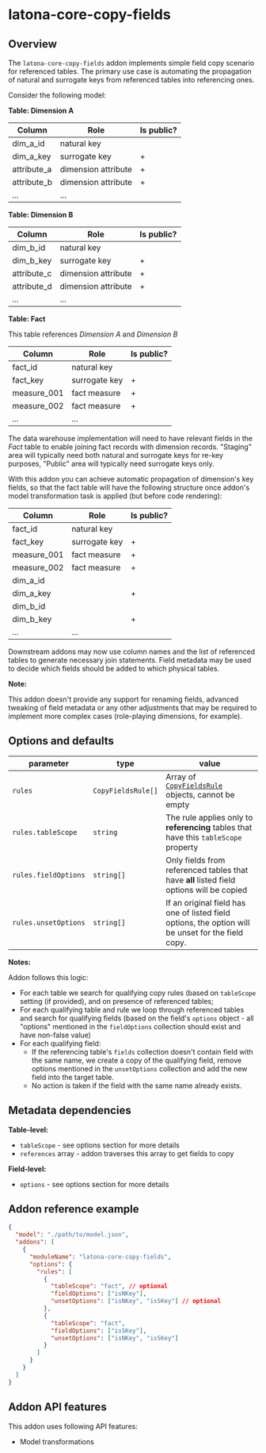 # latona-core-copy-fields

## Overview

The `latona-core-copy-fields` addon implements simple field copy scenario for
referenced tables. The primary use case is automating the propagation of natural
and surrogate keys from referenced tables into referencing ones.

Consider the following model:

**Table: Dimension A**

| Column      | Role                | Is public? |
| ----------- | ------------------- | ---------- |
| dim_a_id    | natural key         |            |
| dim_a_key   | surrogate key       | +          |
| attribute_a | dimension attribute | +          |
| attribute_b | dimension attribute | +          |
| ...         | ...                 |            |

**Table: Dimension B**

| Column      | Role                | Is public? |
| ----------- | ------------------- | ---------- |
| dim_b_id    | natural key         |            |
| dim_b_key   | surrogate key       | +          |
| attribute_c | dimension attribute | +          |
| attribute_d | dimension attribute | +          |
| ...         | ...                 |            |

**Table: Fact**

This table references _Dimension A_ and _Dimension B_

| Column      | Role          | Is public? |
| ----------- | ------------- | ---------- |
| fact_id     | natural key   |            |
| fact_key    | surrogate key | +          |
| measure_001 | fact measure  | +          |
| measure_002 | fact measure  | +          |
| ...         | ...           |            |

The data warehouse implementation will need to have relevant fields in the
_Fact_ table to enable joining fact records with dimension records. "Staging"
area will typically need both natural and surrogate keys for re-key purposes,
"Public" area will typically need surrogate keys only.

With this addon you can achieve automatic propagation of dimension's key fields,
so that the fact table will have the following structure once addon's model
transformation task is applied (but before code rendering):

| Column      | Role          | Is public? |
| ----------- | ------------- | ---------- |
| fact_id     | natural key   |            |
| fact_key    | surrogate key | +          |
| measure_001 | fact measure  | +          |
| measure_002 | fact measure  | +          |
| dim_a_id    |               |            |
| dim_a_key   |               | +          |
| dim_b_id    |               |            |
| dim_b_key   |               | +          |
| ...         | ...           |            |

Downstream addons may now use column names and the list of referenced tables to
generate necessary join statements. Field metadata may be used to decide which
fields should be added to which physical tables.

**Note:**

This addon doesn't provide any support for renaming fields, advanced tweaking of
field metadata or any other adjustments that may be required to implement more
complex cases (role-playing dimensions, for example).

## Options and defaults

| parameter            | type               | value                                                                                              |
| -------------------- | ------------------ | -------------------------------------------------------------------------------------------------- |
| `rules`              | `CopyFieldsRule[]` | Array of [`CopyFieldsRule`](../dev/API.md#copyfieldsrule) objects, cannot be empty                 |
| `rules.tableScope`   | `string`           | The rule applies only to **referencing** tables that have this `tableScope` property               |
| `rules.fieldOptions` | `string[]`         | Only fields from referenced tables that have **all** listed field options will be copied           |
| `rules.unsetOptions` | `string[]`         | If an original field has one of listed field options, the option will be unset for the field copy. |

**Notes:**

Addon follows this logic:

- For each table we search for qualifying copy rules (based on `tableScope`
  setting (if provided), and on presence of referenced tables;
- For each qualifying table and rule we loop through referenced tables and
  search for qualifying fields (based on the field's `options` object - all
  "options" mentioned in the `fieldOptions` collection should exist and have
  non-false value)
- For each qualifying field:
  - If the referencing table's `fields` collection doesn't contain field with
    the same name, we create a copy of the qualifying field, remove options
    mentioned in the `unsetOptions` collection and add the new field into the
    target table.
  - No action is taken if the field with the same name already exists.

## Metadata dependencies

**Table-level:**

- `tableScope` - see options section for more details
- `references` array - addon traverses this array to get fields to copy

**Field-level:**

- `options` - see options section for more details

## Addon reference example

```json
{
  "model": "./path/to/model.json",
  "addons": [
    {
      "moduleName": "latona-core-copy-fields",
      "options": {
        "rules": [
          {
            "tableScope": "fact", // optional
            "fieldOptions": ["isNKey"],
            "unsetOptions": ["isNKey", "isSKey"] // optional
          },
          {
            "tableScope": "fact",
            "fieldOptions": ["isSKey"],
            "unsetOptions": ["isNKey", "isSKey"]
          }
        ]
      }
    }
  ]
}
```

## Addon API features

This addon uses following API features:

- Model transformations
